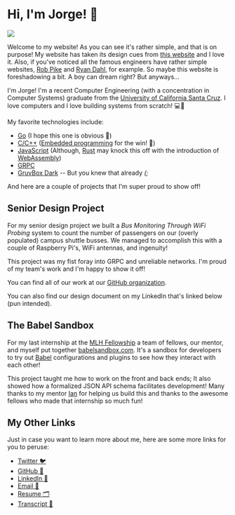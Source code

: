 # Hi, I'm Jorge! 👋

![](https://i.imgur.com/rPmoWLC.png)

Welcome to my website!
As you can see it's rather simple, and that is on purpose!
My website has taken its design cues from [this website](https://motherfuckingwebsite.com/) and I love it.
Also, if you've noticed all the famous engineers have rather simple websites, [Rob Pike](http://herpolhode.com/rob/) and [Ryan Dahl](https://tinyclouds.org/), for example. So maybe this website is foreshadowing a bit.
A boy can dream right?
But anyways...

I'm Jorge!
I'm a recent Computer Engineering (with a concentration in Computer Systems) graduate from the [University of California Santa Cruz](https://catalog.ucsc.edu/Current/General-Catalog/Academic-Units/Baskin-School-of-Engineering/Computer-Science-and-Engineering/Computer-Engineering-BS).
I love computers and I love building systems from scratch! 💻🧡

My favorite technologies include:

- [Go](https://golang.org) (I hope this one is obvious 🐹)
- [C/C++](<https://en.wikipedia.org/wiki/C_(programming_language)>) ([Embedded programming](https://en.wikipedia.org/wiki/Embedded_system) for the win! 🔧)
- [JavaScript](https://developer.mozilla.org/en-US/docs/Web/JavaScript) (Although, [Rust](https://www.rust-lang.org/) may knock this off with the introduction of [WebAssembly](https://webassembly.org/))
- [GRPC](https://en.wikipedia.org/wiki/GRPC)
- [GruvBox Dark](https://github.com/morhetz/gruvbox) -- But you knew that already _(;_

And here are a couple of projects that I'm super proud to show off!

## Senior Design Project

For my senior design project we built a _Bus Monitoring Through WiFi Probing_ system to count the number of passengers on our (overly populated) campus shuttle busses.
We managed to accomplish this with a couple of Raspberry Pi's, WiFi antennas, and ingenuity!

This project was my fist foray into GRPC and unreliable networks.
I'm proud of my team's work and I'm happy to show it off!

You can find all of our work at our [GitHub organization](https://github.com/UCSC-CSE123).

You can also find our design document on my LinkedIn that's linked below (pun intended).

## The Babel Sandbox

For my last internship at the [MLH Fellowship](https://fellowship.mlh.io/) a team of fellows, our mentor, and myself put together [babelsandbox.com](https://babelsandbox.com/).
It's a sandbox for developers to try out [Babel](https://babeljs.io/) configurations and plugins to see how they interact with each other!

This project taught me how to work on the front and back ends; It also showed how a formalized JSON API schema facilitates development!
Many thanks to my mentor [Ian](https://www.linkedin.com/in/jnnngs/) for helping us build this and thanks to the awesome fellows who made that internship so much fun!

## My Other Links

Just in case you want to learn more about me, here are some more links for you to peruse:

- [Twitter 🐦](https://twitter.com/AliensTookJorge)
- [GitHub 👾](https://github.com/penguingovernor)
- [LinkedIn 👥](https://linkedin.com/in/jorge-henriquez)
- [Email 📧](mailto:contact@jorgehenriquez.dev)
- [Resume 🗂️](https://drive.google.com/uc?export=download&id=17As7BlMZ6shWXIPgGduZJK4CBwbWPZPN)
- [Transcript 🏫](https://drive.google.com/uc?export=download&id=1kMg32wmKDL50uOQpBDJdPed-Vtu-QjJa)
